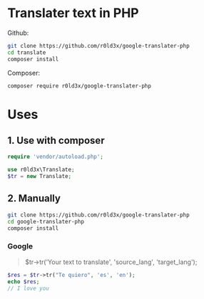 # Translater text in PHP


Github:

```bash
git clone https://github.com/r0ld3x/google-translater-php
cd translate
composer install
```


Composer:

```bash
composer require r0ld3x/google-translater-php
```

# Uses

## 1. Use with composer

```php
require 'vendor/autoload.php';

use r0ld3x\Translate;
$tr = new Translate;
```


## 2. Manually

```bash
git clone https://github.com/r0ld3x/google-translater-php
cd google-translater-php
composer install
```

### Google

> $tr->tr('Your text to translate', 'source_lang', 'target_lang');

```php
$res = $tr->tr("Te quiero", 'es', 'en');
echo $res; 
// I love you
```

